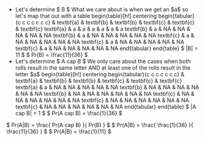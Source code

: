 <ul>
<li> Let's determine $ B $ 
What we care about is when we get an $a$ so let's map that out with a table 
begin{table}[h!]
centering
begin{tabular}{c c c c c c c}
& textbf{a} & textbf{b} & textbf{b} & textbf{c} & textbf{c} & textbf{c} 
textbf{a} & a & a & a & a & a & a 
textbf{b} & a & NA & NA & NA & NA & NA 
textbf{b} & a & NA & NA & NA & NA & NA 
textbf{c} & a & NA & NA & NA & NA & NA 
textbf{c} & a & NA & NA & NA & NA & NA 
textbf{c} & a & NA & NA & NA & NA & NA 
end{tabular}
end{table}
$ |B| = 11 $ 
$ Pr(B) = \frac{11}{36} $
	<li> Let's determine $ A cap B $ 
	      We only care about the cases when both rolls result in the same letter AND at least one of the rolls result in the letter $a$ 
begin{table}[h!]
centering
begin{tabular}{c c c c c c c}
& textbf{a} & textbf{b} & textbf{b} & textbf{c} & textbf{c} & textbf{c} 
textbf{a} & a & NA & NA & NA & NA & NA 
textbf{b} & NA & NA & NA & NA & NA & NA 
textbf{b} & NA & NA & NA & NA & NA & NA 
textbf{c} & NA & NA & NA & NA & NA & NA 
textbf{c} & NA & NA & NA & NA & NA & NA 
textbf{c} & NA & NA & NA & NA & NA & NA 
end{tabular}
end{table}
$ |A cap B| = 1 $ 
$ Pr(A cap B) = \frac{1}{36} $
</ul>
$ Pr(A|B) = \frac{ Pr(A cap B) }{ Pr(B) } $ 
$ Pr(A|B) = \frac{ \frac{1}{36} }{ \frac{11}{36} } $ 
$ Pr(A|B) = \frac{1}{11} $
